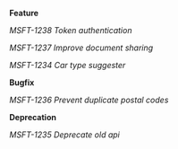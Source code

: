 **Feature**

*MSFT-1238 Token authentication*

*MSFT-1237 Improve document sharing*

*MSFT-1234 Car type suggester*

**Bugfix**

*MSFT-1236 Prevent duplicate postal codes*

**Deprecation**

*MSFT-1235 Deprecate old api*
